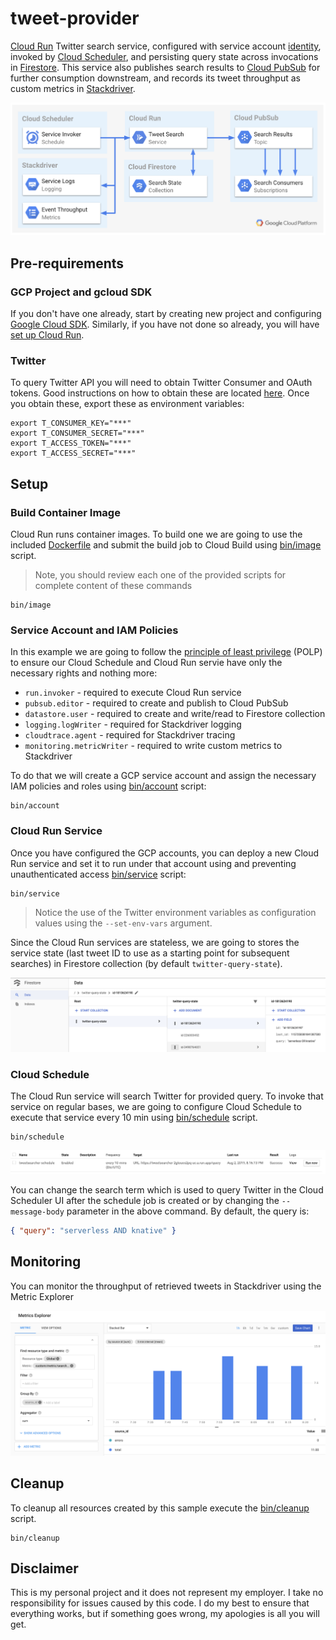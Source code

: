 # tweet-provider

[Cloud Run](https://cloud.google.com/run/) Twitter search service, configured with service account [identity](https://cloud.google.com/run/docs/securing/service-identity), invoked by [Cloud Scheduler](https://cloud.google.com/scheduler/), and persisting query state across invocations in [Firestore](https://firebase.google.com/docs/firestore). This service also publishes search results to [Cloud PubSub](https://cloud.google.com/pubsub/) for further consumption downstream, and records its tweet throughput as custom metrics in [Stackdriver](https://cloud.google.com/stackdriver/).

![](./image/overview.png)

## Pre-requirements

### GCP Project and gcloud SDK

If you don't have one already, start by creating new project and configuring [Google Cloud SDK](https://cloud.google.com/sdk/docs/). Similarly, if you have not done so already, you will have [set up Cloud Run](https://cloud.google.com/run/docs/setup).

### Twitter

To query Twitter API you will need to obtain Twitter Consumer and OAuth tokens. Good instructions on how to obtain these are located [here](https://iag.me/socialmedia/how-to-create-a-twitter-app-in-8-easy-steps/). Once you obtain these, export these as environment variables:

```shell
export T_CONSUMER_KEY="***"
export T_CONSUMER_SECRET="***"
export T_ACCESS_TOKEN="***"
export T_ACCESS_SECRET="***"
```

## Setup

### Build Container Image

Cloud Run runs container images. To build one we are going to use the included [Dockerfile](./Dockerfile) and submit the build job to Cloud Build using [bin/image](./bin/image) script.

> Note, you should review each one of the provided scripts for complete content of these commands

```shell
bin/image
```

### Service Account and IAM Policies

In this example we are going to follow the [principle of least privilege](https://searchsecurity.techtarget.com/definition/principle-of-least-privilege-POLP) (POLP) to ensure our Cloud Schedule and Cloud Run servie have only the necessary rights and nothing more:

* `run.invoker` - required to execute Cloud Run service
* `pubsub.editor` - required to create and publish to Cloud PubSub
* `datastore.user` - required to create and write/read to Firestore collection
* `logging.logWriter` - required for Stackdriver logging
* `cloudtrace.agent` - required for Stackdriver tracing
* `monitoring.metricWriter` - required to write custom metrics to Stackdriver

To do that we will create a GCP service account and assign the necessary IAM policies and roles using [bin/account](./bin/account) script:

```shell
bin/account
```

### Cloud Run Service

Once you have configured the GCP accounts, you can deploy a new Cloud Run service and set it to run under that account using and preventing unauthenticated access [bin/service](./bin/service) script:

```shell
bin/service
```

> Notice the use of the Twitter environment variables as configuration values using the `--set-env-vars` argument.

Since the Cloud Run services are stateless, we are going to stores the service state (last tweet ID to use as a starting point for subsequent searches) in Firestore collection (by default `twitter-query-state`).

![](./image/firestore.png)

### Cloud Schedule

The Cloud Run service will search Twitter for provided query. To invoke that service on regular bases, we are going to configure Cloud Schedule to execute that service every 10 min using [bin/schedule](./bin/schedule) script.

```shell
bin/schedule
```

![](./image/schedule.png)

You can change the search term which is used to query Twitter in the Cloud Scheduler UI after the schedule job is created or by changing the `--message-body` parameter in the above command. By default, the query is:

```json
{ "query": "serverless AND knative" }
```

## Monitoring

You can monitor the throughput of retrieved tweets in Stackdriver using the Metric Explorer

![](./image/metrics.png)

## Cleanup

To cleanup all resources created by this sample execute the [bin/cleanup](bin/cleanup) script.

```shell
bin/cleanup
```

## Disclaimer

This is my personal project and it does not represent my employer. I take no responsibility for issues caused by this code. I do my best to ensure that everything works, but if something goes wrong, my apologies is all you will get.
